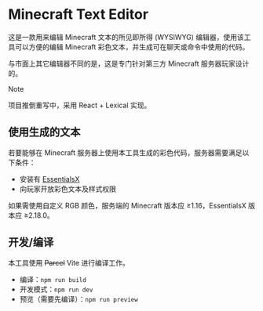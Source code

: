 # Minecraft Text Editor

这是一款用来编辑 Minecraft 文本的所见即所得 (WYSIWYG) 编辑器，使用该工具可以方便的编辑 Minecraft 彩色文本，并生成可在聊天或命令中使用的代码。

与市面上其它编辑器不同的是，这是专门针对第三方 Minecraft 服务器玩家设计的。

> [!NOTE]  
> 项目推倒重写中，采用 React + Lexical 实现。

## 使用生成的文本

若要能够在 Minecraft 服务器上使用本工具生成的彩色代码，服务器需要满足以下条件：

- 安装有 [EssentialsX](https://essentialsx.net/)
- 向玩家开放彩色文本及样式权限

如果需使用自定义 RGB 颜色，服务端的 Minecraft 版本应 ≥1.16，EssentialsX 版本应 ≥2.18.0。

## 开发/编译

本工具使用 ~~Parcel~~ Vite 进行编译工作。

- 编译：`npm run build`
- 开发模式：`npm run dev`
- 预览（需要先编译）：`npm run preview`
